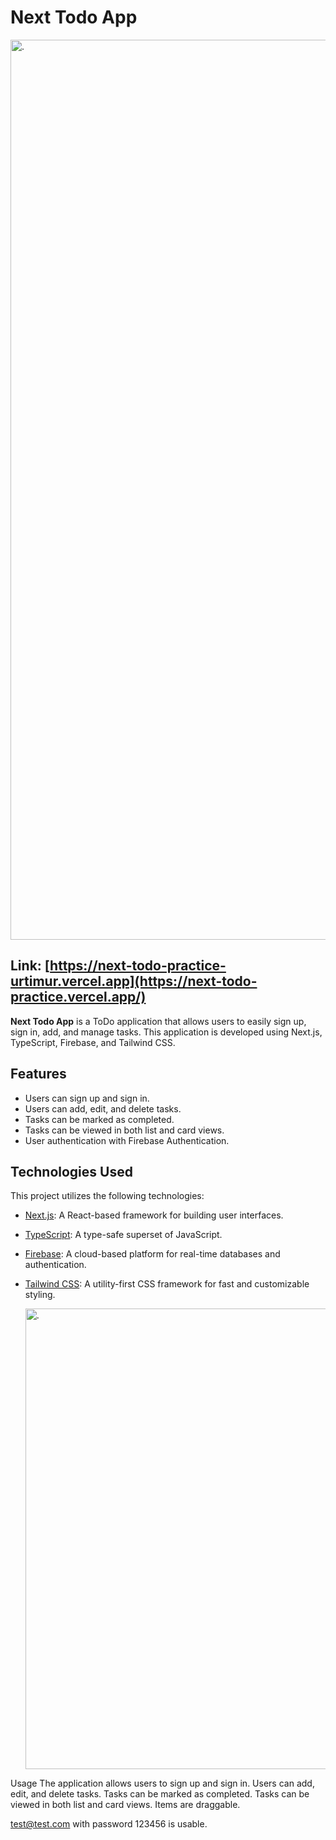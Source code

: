 # Next Todo App
<img width="1440" alt="." src="https://github.com/hakanurtimur/next-todo-practice/assets/111294587/c61be91a-da6e-4d0d-9913-5c8f715ae16c">

## Link: [https://next-todo-practice-urtimur.vercel.app](https://next-todo-practice.vercel.app/)



**Next Todo App** is a ToDo application that allows users to easily sign up, sign in, add, and manage tasks. This application is developed using Next.js, TypeScript, Firebase, and Tailwind CSS.

## Features

- Users can sign up and sign in.
- Users can add, edit, and delete tasks.
- Tasks can be marked as completed.
- Tasks can be viewed in both list and card views.
- User authentication with Firebase Authentication.

## Technologies Used

This project utilizes the following technologies:

- [Next.js](https://nextjs.org/): A React-based framework for building user interfaces.
- [TypeScript](https://www.typescriptlang.org/): A type-safe superset of JavaScript.
- [Firebase](https://firebase.google.com/): A cloud-based platform for real-time databases and authentication.
- [Tailwind CSS](https://tailwindcss.com/): A utility-first CSS framework for fast and customizable styling.

  
  <img width="737" alt="." src="https://github.com/hakanurtimur/next-todo-practice/assets/111294587/16814fdd-98c7-4839-b05e-8eff50ed47f4">

Usage
The application allows users to sign up and sign in.
Users can add, edit, and delete tasks.
Tasks can be marked as completed.
Tasks can be viewed in both list and card views.
Items are draggable.

test@test.com with password 123456 is usable.
